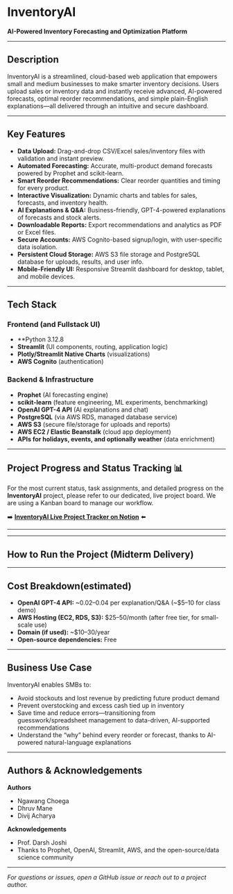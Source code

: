 # InventoryAI

**AI-Powered Inventory Forecasting and Optimization Platform**

---

## Description

InventoryAI is a streamlined, cloud-based web application that empowers small and medium businesses to make smarter inventory decisions. Users upload sales or inventory data and instantly receive advanced, AI-powered forecasts, optimal reorder recommendations, and simple plain-English explanations—all delivered through an intuitive and secure dashboard.

---

## Key Features

- **Data Upload:** Drag-and-drop CSV/Excel sales/inventory files with validation and instant preview.
- **Automated Forecasting:** Accurate, multi-product demand forecasts powered by Prophet and scikit-learn.
- **Smart Reorder Recommendations:** Clear reorder quantities and timing for every product.
- **Interactive Visualization:** Dynamic charts and tables for sales, forecasts, and inventory health.
- **AI Explanations & Q&A:** Business-friendly, GPT-4-powered explanations of forecasts and stock alerts.
- **Downloadable Reports:** Export recommendations and analytics as PDF or Excel files.
- **Secure Accounts:** AWS Cognito-based signup/login, with user-specific data isolation.
- **Persistent Cloud Storage:** AWS S3 file storage and PostgreSQL database for uploads, results, and user info.
- **Mobile-Friendly UI:** Responsive Streamlit dashboard for desktop, tablet, and mobile devices.

---

## Tech Stack

### Frontend (and Fullstack UI)
- **Python 3.12.8
- **Streamlit** (UI components, routing, application logic)
- **Plotly/Streamlit Native Charts** (visualizations)
- **AWS Cognito** (authentication)

### Backend & Infrastructure
- **Prophet** (AI forecasting engine)
- **scikit-learn** (feature engineering, ML experiments, benchmarking)
- **OpenAI GPT-4 API** (AI explanations and chat)
- **PostgreSQL** (via AWS RDS, managed database service)
- **AWS S3** (secure file/storage for uploads and reports)
- **AWS EC2 / Elastic Beanstalk** (cloud app deployment)
- **APIs for holidays, events, and optionally weather** (data enrichment)

---

## Project Progress and Status Tracking 📊

For the most current status, task assignments, and detailed progress on the **InventoryAI** project, please refer to our dedicated, live project board. We are using a Kanban board to manage our workflow.

➡️ **[InventoryAI Live Project Tracker on Notion](https://www.notion.so/27d4d5b4186f8013aefbfa84767d86d4?v=27d4d5b4186f803399b4000c947cf238&source=copy_link)** ⬅️

---



---

## How to Run the Project (Midterm Delivery)



---

## Cost Breakdown(estimated)

- **OpenAI GPT-4 API:** ~$0.02–$0.04 per explanation/Q&A (~$5–10 for class demo)
- **AWS Hosting (EC2, RDS, S3):** $25–50/month (after free tier, for small-scale use)
- **Domain (if used):** ~$10–30/year
- **Open-source dependencies:** Free

---

## Business Use Case

InventoryAI enables SMBs to:
- Avoid stockouts and lost revenue by predicting future product demand
- Prevent overstocking and excess cash tied up in inventory
- Save time and reduce errors—transitioning from guesswork/spreadsheet management to data-driven, AI-supported recommendations
- Understand the “why” behind every reorder or forecast, thanks to AI-powered natural-language explanations

---

## Authors & Acknowledgements

**Authors**
-  Ngawang Choega
-  Dhruv Mane
-  Divij Acharya


**Acknowledgements**
- Prof. Darsh Joshi
- Thanks to Prophet, OpenAI, Streamlit, AWS, and the open-source/data science community

---

_For questions or issues, open a GitHub issue or reach out to a project author._


